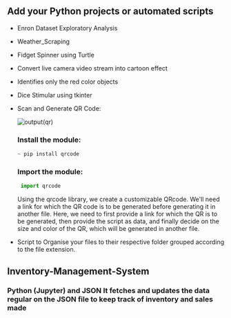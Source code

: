 ## Add your Python projects or automated scripts 
- Enron Dataset Exploratory Analysis
- Weather_Scraping
- Fidget Spinner using Turtle
- Convert live camera video stream into cartoon effect
- Identifies only the red color objects
- Dice Stimular using tkinter

- Scan and Generate QR Code:

  ![output(qr)](https://user-images.githubusercontent.com/69134468/135604250-5a78831c-ff93-41bc-a790-eaa5764a9aae.png)

  ### Install the module:
  ```python
  ~ pip install qrcode
  ```             
  ### Import the module:
  ```python
   import qrcode
  ```
  Using the qrcode library, we create a customizable QRcode. We'll need a link for which the QR code is to be generated before generating it in another file. Here, we need to first provide a link for which the QR is to be generated, then provide the script as data, and finally decide on the size and color of the QR, which will be generated in another file.

- Script to Organise your files to their respective folder grouped according to the file extension.

## Inventory-Management-System
### Python (Jupyter) and JSON It fetches and updates the data regular on the JSON file to keep track of inventory and sales made
